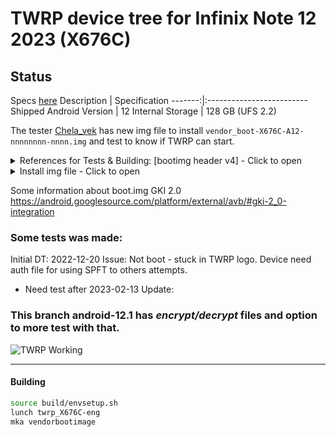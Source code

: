 # TWRP device tree for Infinix Note 12 2023 (X676C)

## Status

Specs [here](https://www.devicespecifications.com/en/model/69965aab)
Description | Specification
-------:|:-------------------------
Shipped Android Version | 12
Internal Storage | 128 GB (UFS 2.2)

The tester [Chela_vek](https://4pda.to/forum/index.php?showuser=8411813) has new img file to install `vendor_boot-X676C-A12-nnnnnnnn-nnnn.img` and test to know if TWRP can start.

<details><summary>References for Tests & Building: [bootimg header v4] - Click to open</summary>
<p>

(https://android.googlesource.com/platform/system/tools/mkbootimg/+/refs/heads/master/include/bootimg/bootimg.h#404)

[BoardConfig.mk](https://android.googlesource.com/device/google/cuttlefish/+/70e6a3f2434529698dc831471a1a7b675cb87cc3/shared/BoardConfig.mk)

[Bootloader overview](https://source.android.com/docs/core/architecture/bootloader)

[Vendor Boot Partitions](https://source.android.com/docs/core/architecture/bootloader/partitions/vendor-boot-partitions)

[Boot Image Header](https://source.android.com/docs/core/architecture/bootloader/boot-image-header)

[Generic Boot Partition - vendor_boot](https://source.android.com/docs/core/architecture/bootloader/partitions/generic-boot)

[Vendor/ODM DLKM Partition](https://source.android.com/docs/core/architecture/bootloader/partitions/vendor-odm-dlkm-partition)

[Version Information in AVB properties](https://source.android.com/docs/core/architecture/bootloader/version-info-avb)
</p>
</details>

<details><summary>Install img file - Click to open</summary>
<p>

[in fastbootd -- Fastboot commands](https://source.android.com/docs/core/architecture/bootloader/fastbootd#fastboot-commands)
`fastboot fetch vendor_boot <out.img>`
Use in Android 12 and higher to support flashing vendor ramdisks.

Gets the entire partition size and the chunk size. Gets data for each chunk, then stitches the data together to <out.img>

For details, see `fastboot fetch vendor_boot <out.img>`.

`fastboot flash vendor_boot:default <vendor-ramdisk.img>`	
Use in Android 12 and higher to support flashing vendor ramdisks.

This is a special variant of the flash command. It performs a fetch vendor_boot image function, as if fastboot fetch was called. The new vendor_boot image it flashes depends on whether the boot header version is version 3 or version 4.

For details, see `fastboot flash vendor_boot:default <vendor-ramdisk.img>`.

fastboot flash vendor_boot:<foo> <vendor-ramdisk.img>	Use in Android 12 and higher to support flashing vendor ramdisks.
Fetches the vendor_boot image. Returns an error if the vendor boot header is version 3. If it’s version 4, it finds the correct vendor ramdisk fragment (if available). It replaces that with the given image, recalculates sizes and offsets, and flashes the new vendor_boot image.

For details, see `fastboot flash vendor_boot:<foo> <vendor-ramdisk.img>`
</p>
</details>

Some information about boot.img GKI 2.0 https://android.googlesource.com/platform/external/avb/#gki-2_0-integration

### Some tests was made: 
Initial DT: 2022-12-20
Issue: Not boot - stuck in TWRP logo. Device need auth file for using SPFT to others attempts.

 - Need test after 2023-02-13
Update:  

### This branch android-12.1 has ***encrypt/decrypt*** files and option to more test with that.

![TWRP Working](https://github.com/lopestom/twrp_device_infinix_X676C/)

-----
#### Building

```bash
source build/envsetup.sh
lunch twrp_X676C-eng
mka vendorbootimage
```
